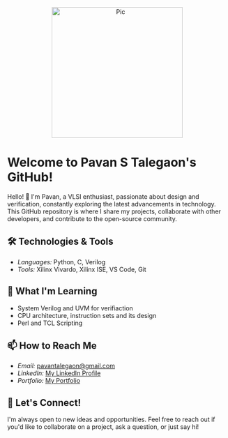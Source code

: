 <div align="center">
  <img src="https://github.com/Pavan2280/Pavan2280/assets/131603225/52e58389-10c9-48d8-be9e-f0ba5e3f0fdf" width="300" height="300" alt="Pic"/>
</div>

# Welcome to Pavan S Talegaon's GitHub!

Hello! 👋 I'm Pavan, a VLSI enthusiast, passionate about design and verification, constantly exploring the latest advancements in technology. This GitHub repository is where I share my projects, collaborate with other developers, and contribute to the open-source community. 

## 🛠️ Technologies & Tools

- *Languages:* Python, C, Verilog 
- *Tools:* Xilinx Vivardo, Xilinx ISE, VS Code, Git

## 🌱 What I'm Learning
- System Verilog and UVM for verifiaction
- CPU architecture, instruction sets and its design
- Perl and TCL Scripting

## 📫 How to Reach Me

- *Email:* [pavantalegaon@gmail.com](mailto:your.email@example.com)
- *LinkedIn:* [My LinkedIn Profile](https://www.linkedin.com/in/pavan-s-talegaon-2a64a6239/)
- *Portfolio:* [My Portfolio](https://flowcv.me/pavanst)

## 💬 Let's Connect!

I'm always open to new ideas and opportunities. Feel free to reach out if you'd like to collaborate on a project, ask a question, or just say hi!
